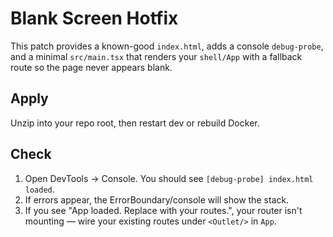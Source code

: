 # Blank Screen Hotfix

This patch provides a known-good `index.html`, adds a console `debug-probe`, and a minimal `src/main.tsx`
that renders your `shell/App` with a fallback route so the page never appears blank.

## Apply
Unzip into your repo root, then restart dev or rebuild Docker.

## Check
1) Open DevTools → Console. You should see `[debug-probe] index.html loaded`.
2) If errors appear, the ErrorBoundary/console will show the stack.
3) If you see "App loaded. Replace with your routes.", your router isn't mounting — wire your existing routes under `<Outlet/>` in `App`.
